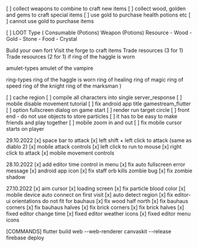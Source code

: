 [ ] collect weapons to combine to craft new items
[ ] collect wood, golden and gems to craft special items
[ ] use gold to purchase health potions etc
[ ] cannot use gold to purchase items

[ ] LOOT Type (
  Consumable (Potions)
  Weapon (Potions)
  Resource 
    - Wood
    - Gold
    - Stone
    - Food
    - Crystal

  Build your own fort
  Visit the forge to craft items
  Trade resources (3 for 1) 
  Trade resources (2 for 1) if ring of the haggle is worn

   
  amulet-types
        amulet of the vampire

  ring-types
        ring of the haggle is worn
        ring of healing 
        ring of magic
        ring of speed 
        ring of the knight
        ring of the marksman
)

[ ] cache region
[ ] compile all characters into single server_response
[ ] mobile disable movement tutorial
[ ] fix android app title gamestream_flutter
[ ] option fullscreen dialog on game start
[ ] render run target circle
[ ] front end - do not use objects to store particles
[ ] it has to be easy to make friends and play together
[ ] mobile zoom in and out
[ ] fix mobile cursor starts on player

29.10.2022
[x] space bar to attack
[x] left shift + left click to attack (same as diablo 2)
[x] mobile attack controls
[x] left click to run to mouse
[x] right click to attack
[x] mobile movement controls

28.10.2022
[x] add editor time control in menu 
[x] fix auto fullscreen error message
[x] android app icon
[x] fix staff orb kills zombie bug
[x] fix zombie shadow


27.10.2022
[x] aim cursor
[x] loading screen
[x] fix particle blood color
[x] mobile device auto connect on first visit
[x] auto detect region
[x] fix editor-ui orientations do not fit for bauhaus
[x] fix wood half north
[x] fix bauhaus corners
[x] fix bauhaus halves
[x] fix brick corners
[x] fix brick halves
[x] fixed editor change time
[x] fixed editor weather icons
[x] fixed editor menu icons


[COMMANDS]
flutter build web --web-renderer canvaskit --release
firebase deploy
